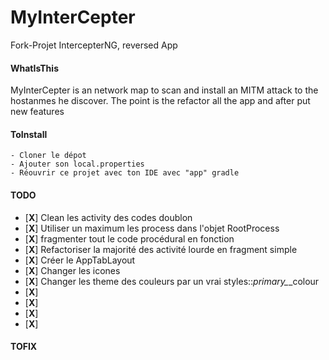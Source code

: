 # MyInterCepter
Fork-Projet IntercepterNG, reversed App

#### WhatIsThis
  MyInterCepter is an network map to scan and install an MITM attack to the hostanmes he discover.
  The point is the refactor all the app and after put new features

#### ToInstall
    - Cloner le dépot
    - Ajouter son local.properties
    - Réouvrir ce projet avec ton IDE avec "app" gradle

#### TODO
  * [**X**] Clean les activity des codes doublon
  * [**X**] Utiliser un maximum les process dans l'objet RootProcess
  * [**X**] fragmenter tout le code procédural en fonction
  * [**X**] Refactoriser la majorité des activité lourde en fragment simple
  * [**X**] Créer le AppTabLayout
  * [**X**] Changer les icones
  * [**X**] Changer les theme des couleurs par un vrai styles::*primary_*_colour
  * [**X**] 
  * [**X**] 
  * [**X**] 
  * [**X**] 
 

#### TOFIX

